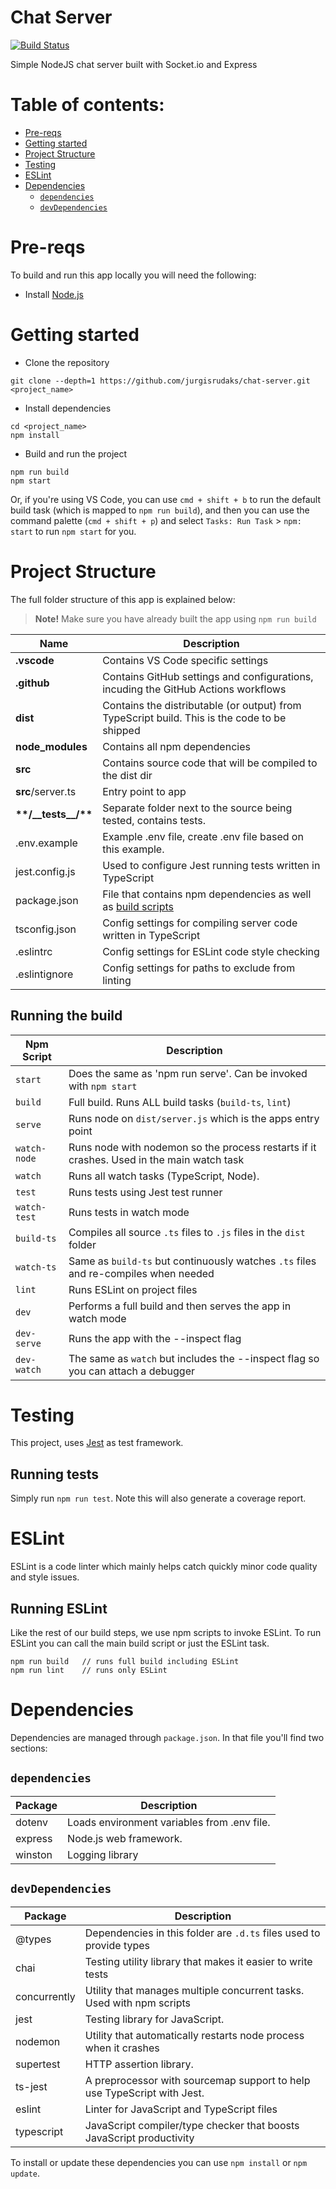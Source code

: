 # Chat Server

[![Build Status](https://travis-ci.com/jurgisrudaks/chat-server.svg?branch=master)](https://travis-ci.com/jurgisrudaks/chat-server)

Simple NodeJS chat server built with Socket.io and Express

# Table of contents:

- [Pre-reqs](#pre-reqs)
- [Getting started](#getting-started)
- [Project Structure](#project-structure)
- [Testing](#testing)
- [ESLint](#eslint)
- [Dependencies](#dependencies)
  - [`dependencies`](#dependencies-1)
  - [`devDependencies`](#devdependencies)

# Pre-reqs

To build and run this app locally you will need the following:

- Install [Node.js](https://nodejs.org/en/)

# Getting started

- Clone the repository

```
git clone --depth=1 https://github.com/jurgisrudaks/chat-server.git <project_name>
```

- Install dependencies

```
cd <project_name>
npm install
```

- Build and run the project

```
npm run build
npm start
```

Or, if you're using VS Code, you can use `cmd + shift + b` to run the default build task (which is mapped to `npm run build`), and then you can use the command palette (`cmd + shift + p`) and select `Tasks: Run Task` > `npm: start` to run `npm start` for you.

# Project Structure

The full folder structure of this app is explained below:

> **Note!** Make sure you have already built the app using `npm run build`

| Name                        | Description                                                                                                |
| --------------------------- | ---------------------------------------------------------------------------------------------------------- |
| **.vscode**                 | Contains VS Code specific settings                                                                         |
| **.github**                 | Contains GitHub settings and configurations, incuding the GitHub Actions workflows                         |
| **dist**                    | Contains the distributable (or output) from TypeScript build. This is the code to be shipped               |
| **node_modules**            | Contains all npm dependencies                                                                              |
| **src**                     | Contains source code that will be compiled to the dist dir                                                 |
| **src**/server.ts           | Entry point to app                                                                                         |
| **\*\*/\_\_tests\_\_/\*\*** | Separate folder next to the source being tested, contains tests.                                           |
| .env.example                | Example .env file, create .env file based on this example.                                                 |
| jest.config.js              | Used to configure Jest running tests written in TypeScript                                                 |
| package.json                | File that contains npm dependencies as well as [build scripts](#what-if-a-library-isnt-on-definitelytyped) |
| tsconfig.json               | Config settings for compiling server code written in TypeScript                                            |
| .eslintrc                   | Config settings for ESLint code style checking                                                             |
| .eslintignore               | Config settings for paths to exclude from linting                                                          |

## Running the build

| Npm Script   | Description                                                                               |
| ------------ | ----------------------------------------------------------------------------------------- |
| `start`      | Does the same as 'npm run serve'. Can be invoked with `npm start`                         |
| `build`      | Full build. Runs ALL build tasks (`build-ts`, `lint`)                                     |
| `serve`      | Runs node on `dist/server.js` which is the apps entry point                               |
| `watch-node` | Runs node with nodemon so the process restarts if it crashes. Used in the main watch task |
| `watch`      | Runs all watch tasks (TypeScript, Node).                                                  |
| `test`       | Runs tests using Jest test runner                                                         |
| `watch-test` | Runs tests in watch mode                                                                  |
| `build-ts`   | Compiles all source `.ts` files to `.js` files in the `dist` folder                       |
| `watch-ts`   | Same as `build-ts` but continuously watches `.ts` files and re-compiles when needed       |
| `lint`       | Runs ESLint on project files                                                              |
| `dev`        | Performs a full build and then serves the app in watch mode                               |
| `dev-serve`  | Runs the app with the --inspect flag                                                      |
| `dev-watch`  | The same as `watch` but includes the --inspect flag so you can attach a debugger          |

# Testing

This project, uses [Jest](https://facebook.github.io/jest/) as test framework.

## Running tests

Simply run `npm run test`.
Note this will also generate a coverage report.

# ESLint

ESLint is a code linter which mainly helps catch quickly minor code quality and style issues.

## Running ESLint

Like the rest of our build steps, we use npm scripts to invoke ESLint.
To run ESLint you can call the main build script or just the ESLint task.

```
npm run build   // runs full build including ESLint
npm run lint    // runs only ESLint
```

# Dependencies

Dependencies are managed through `package.json`.
In that file you'll find two sections:

## `dependencies`

| Package | Description                                 |
| ------- | ------------------------------------------- |
| dotenv  | Loads environment variables from .env file. |
| express | Node.js web framework.                      |
| winston | Logging library                             |

## `devDependencies`

| Package      | Description                                                             |
| ------------ | ----------------------------------------------------------------------- |
| @types       | Dependencies in this folder are `.d.ts` files used to provide types     |
| chai         | Testing utility library that makes it easier to write tests             |
| concurrently | Utility that manages multiple concurrent tasks. Used with npm scripts   |
| jest         | Testing library for JavaScript.                                         |
| nodemon      | Utility that automatically restarts node process when it crashes        |
| supertest    | HTTP assertion library.                                                 |
| ts-jest      | A preprocessor with sourcemap support to help use TypeScript with Jest. |
| eslint       | Linter for JavaScript and TypeScript files                              |
| typescript   | JavaScript compiler/type checker that boosts JavaScript productivity    |

To install or update these dependencies you can use `npm install` or `npm update`.
